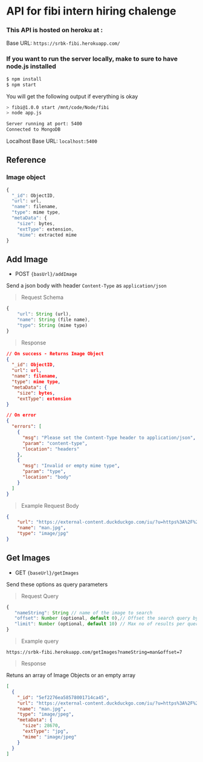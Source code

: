# API for fibi intern hiring chalenge

### This API is hosted on heroku at :
Base URL: `https://srbk-fibi.herokuapp.com/`


### If you want to run the server locally, make to sure to have node.js installed

```bash
$ npm install
$ npm start
```

You will get the following output if everything is okay
```bash
> fibi@1.0.0 start /mnt/code/Node/fibi
> node app.js

Server running at port: 5400
Connected to MongoDB
```

Localhost Base URL: `localhost:5400`
## Reference
### Image object
```js
{
  "_id": ObjectID,
  "url": url,
  "name": filename,
  "type": mime type,
  "metaData": {
    "size": bytes,
    "extType": extension,
    "mime": extracted mime
}
```


## Add Image

+ POST `{basUrl}/addImage`

Send a json body with header `Content-Type` as `application/json`

> Request Schema
```javascript
{
	"url": String (url),
	"name": String (file name),
	"type": String (mime type)
}
```

> Response
```json
// On success - Returns Image Object
{
  "_id": ObjectID,
  "url": url,
  "name": filename,
  "type": mime type,
  "metaData": {
    "size": bytes,
    "extType": extension
}

// On error
{
  "errors": [
    {
      "msg": "Please set the Content-Type header to application/json",
      "param": "content-type",
      "location": "headers"
    },
    {
      "msg": "Invalid or empty mime type",
      "param": "type",
      "location": "body"
    }
  ]
}
```

> Example Request Body

```json
{
	"url": "https://external-content.duckduckgo.com/iu/?u=https%3A%2F%2Ftse1.mm.bing.net%2Fth%3Fid%3DOIP.MPU123oNkP4wjscYp4aO_AHaKd%26pid%3DApi&f=1",
	"name": "man.jpg",
	"type": "image/jpg"
}
```

## Get Images

+ GET `{baseUrl}/getImages`

Send these options as query parameters
> Request Query
```js
{
   "nameString": String // name of the image to search
   "offset": Number (optional, default 0),// Offset the search query by this number
   "limit": Number (optional, default 10) // Max no of results per query
}

```
> Example query

`https://srbk-fibi.herokuapp.com/getImages?nameString=man&offset=7`

> Response

Retuns an array of Image Objects or an empty array
```json
[
  {
    "_id": "5ef2276ea58578001714ca45",
    "url": "https://external-content.duckduckgo.com/iu/?u=https%3A%2F%2Ftse1.mm.bing.net%2Fth%3Fid%3DOIP.MPU123oNkP4wjscYp4aO_AHaKd%26pid%3DApi&f=1",
    "name": "man.jpg",
    "type": "image/jpeg",
    "metaData": {
      "size": 28670,
      "extType": "jpg",
      "mime": "image/jpeg"
    }
  }
]
```
